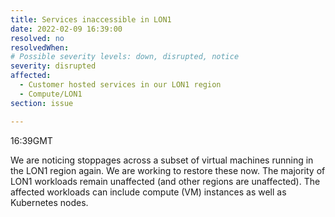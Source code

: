 ```yaml
---
title: Services inaccessible in LON1
date: 2022-02-09 16:39:00
resolved: no
resolvedWhen:
# Possible severity levels: down, disrupted, notice
severity: disrupted
affected:
  - Customer hosted services in our LON1 region
  - Compute/LON1
section: issue

---
```


16:39GMT

We are noticing stoppages across a subset of virtual machines running in the LON1 region again. We are working to restore these now. The majority of LON1 workloads remain unaffected (and other regions are unaffected). The affected workloads can include compute (VM) instances as well as Kubernetes nodes.
